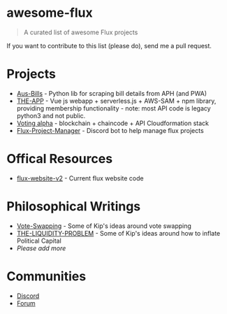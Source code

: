 # awesome-flux

> A curated list of awesome Flux projects

If you want to contribute to this list (please do), send me a pull request.

# Projects

* [Aus-Bills](https://github.com/KipCrossing/Aus-Bills) - Python lib for scraping bill details from APH (and PWA)
* [THE-APP](https://github.com/voteflux/the-app) - Vue js webapp + serverless.js + AWS-SAM + npm library, providing membership functionality - note: most API code is legacy python3 and not public. 
* [Voting alpha](https://github.com/voteflux/voting-alpha) - blockchain + chaincode + API Cloudformation stack
* [Flux-Project-Manager](https://github.com/KipCrossing/Flux-Project-Manager) - Discord bot to help manage flux projects

# Offical Resources

* [flux-website-v2](https://github.com/voteflux/flux-website-v2) - Current flux website code

# Philosophical Writings

* [Vote-Swapping](https://github.com/KipCrossing/Flux-Discord-Bot/blob/master/docs/VOTE-SWAPPING.md) - Some of Kip's ideas around vote swapping
* [THE-LIQUIDITY-PROBLEM](https://github.com/KipCrossing/Flux-Discord-Bot/blob/master/docs/THE-LIQUIDITY-PROBLEM.md) - Some of Kip's ideas around how to inflate Political Capital 
* _Please add more_

# Communities

* [Discord](https://discord.io/FluxParty)
* [Forum](https://github.com/voteflux/awesome-flux/issues)

